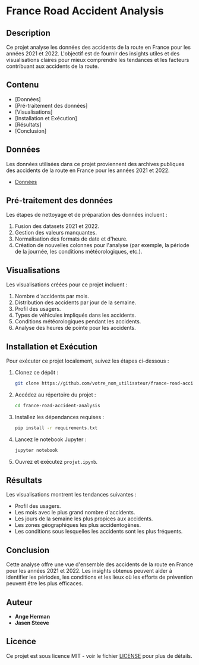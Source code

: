# France Road Accident Analysis

## Description
Ce projet analyse les données des accidents de la route en France pour les années 2021 et 2022. L'objectif est de fournir des insights utiles et des visualisations claires pour mieux comprendre les tendances et les facteurs contribuant aux accidents de la route.

## Contenu
- [Données]
- [Pré-traitement des données]
- [Visualisations]
- [Installation et Exécution]
- [Résultats]
- [Conclusion]

## Données
Les données utilisées dans ce projet proviennent des archives publiques des accidents de la route en France pour les années 2021 et 2022.

- [Données](https://www.data.gouv.fr/fr/datasets/bases-de-donnees-annuelles-des-accidents-corporels-de-la-circulation-routiere-annees-de-2005-a-2022/)

## Pré-traitement des données
Les étapes de nettoyage et de préparation des données incluent :
1. Fusion des datasets 2021 et 2022.
2. Gestion des valeurs manquantes.
3. Normalisation des formats de date et d'heure.
4. Création de nouvelles colonnes pour l'analyse (par exemple, la période de la journée, les conditions météorologiques, etc.).

## Visualisations
Les visualisations créées pour ce projet incluent :
1. Nombre d'accidents par mois.
2. Distribution des accidents par jour de la semaine.
3. Profil des usagers.
4. Types de véhicules impliqués dans les accidents.
5. Conditions météorologiques pendant les accidents.
6. Analyse des heures de pointe pour les accidents.

## Installation et Exécution
Pour exécuter ce projet localement, suivez les étapes ci-dessous :

1. Clonez ce dépôt :
    ```sh
    git clone https://github.com/votre_nom_utilisateur/france-road-accident-analysis.git
    ```

2. Accédez au répertoire du projet :
    ```sh
    cd france-road-accident-analysis
    ```

3. Installez les dépendances requises :
    ```sh
    pip install -r requirements.txt
    ```

4. Lancez le notebook Jupyter :
    ```sh
    jupyter notebook
    ```

5. Ouvrez et exécutez `projet.ipynb`.

## Résultats
Les visualisations montrent les tendances suivantes :
- Profil des usagers.
- Les mois avec le plus grand nombre d'accidents.
- Les jours de la semaine les plus propices aux accidents.
- Les zones géographiques les plus accidentogènes.
- Les conditions sous lesquelles les accidents sont les plus fréquents.

## Conclusion
Cette analyse offre une vue d'ensemble des accidents de la route en France pour les années 2021 et 2022. Les insights obtenus peuvent aider à identifier les périodes, les conditions et les lieux où les efforts de prévention peuvent être les plus efficaces.

## Auteur
- **Ange Herman** 
- **Jasen Steeve**

## Licence
Ce projet est sous licence MIT - voir le fichier [LICENSE](LICENSE) pour plus de détails.
